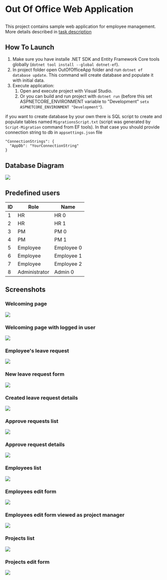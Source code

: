 # Out Of Office Web Application

## 
This project contains sample web application for employee management. More details described in [task description](TaskDescription.pdf)

## How To Launch
1. Make sure you have installe .NET SDK and Entity Framework Core tools globally (`dotnet tool install --global dotnet-ef`).
2. In project folder open OutOfOfficeApp folder and run `dotnet ef database update`. This command will create database and populate it with initial data.
3. Execute application:
   1. Open and execute project with Visual Studio.
   2. Or you can build and run project with `dotnet run` (before this set ASPNETCORE_ENVIRONMENT variable to "Development"  `setx ASPNETCORE_ENVIRONMENT "Development"`).

if you want to create database by your own
there is SQL script to create and populate tables named `MigrationsScript.txt` (script was generated by `Script-Migration` command from EF tools).
In that case you should provide connection string to db in `appsettings.json` file
```
"ConnectionStrings": {
  "AppDb": "YourConnectionString"
}
```

## Database Diagram
![](./dbDiagram.png)

## Predefined users

| ID | Role          | Name       |
|----|---------------|------------|
| 1  | HR            | HR 0       |
| 2  | HR            | HR 1       |
| 3  | PM            | PM 0       |
| 4  | PM            | PM 1       |
| 5  | Employee      | Employee 0 |
| 6  | Employee      | Employee 1 |
| 7  | Employee      | Employee 2 |
| 8  | Administrator | Admin 0    |

## Screenshots

### Welcoming page
![](./Screenshots/Index.png)

### Welcoming page with logged in user
![](./Screenshots/Index(loggedin).png)

### Employee's leave request
![](./Screenshots/LeaveRequests.png)

### New leave request form
![](./Screenshots/LeaveRequestAdd.png)

### Created leave request details
![](./Screenshots/LeaveRequestDetails.png)

### Approve requests list
![](./Screenshots/ApproveRequest.png)

### Approve request details
![](./Screenshots/ApproveRequestDetails.png)

### Employees list
![](./Screenshots/Employees.png)

### Employees edit form
![](./Screenshots/EmployeesEdit.png)

### Employees edit form viewed as project manager
![](./Screenshots/EmployeesEditPM.png)

### Projects list
![](./Screenshots/Projects.png)

### Projects edit form
![](./Screenshots/ProjectsEdit.png)

